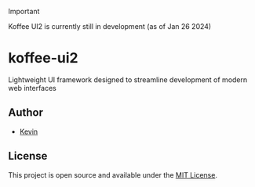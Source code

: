 > [!IMPORTANT]  
> Koffee UI2 is currently still in development (as of Jan 26 2024)

# koffee-ui2
Lightweight UI framework designed to streamline development of modern web interfaces

## Author
- [Kevin](https://github.com/kevinhellos)

## License
This project is open source and available under the [MIT License](LICENSE).
